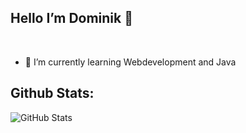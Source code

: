 ## Hello I’m Dominik 👋
<br>

- 🌱 I’m currently learning Webdevelopment and Java

## Github Stats:
![GitHub Stats](https://github-readme-stats.vercel.app/api?username=Atrapfare&count_private=true&hide_border=true&show_icons=true&title_color=2c9437&icon_color=00ff15&text_color=2c9437&bg_color=22272e)
